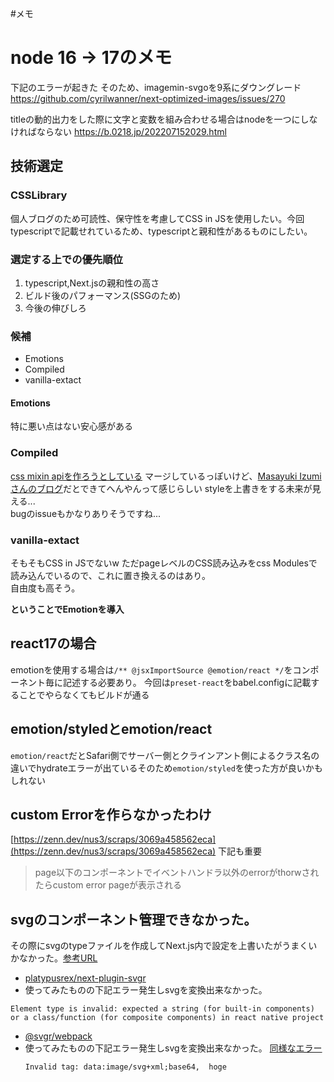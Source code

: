 #メモ

# node 16 → 17のメモ
下記のエラーが起きた
そのため、imagemin-svgoを9系にダウングレード
https://github.com/cyrilwanner/next-optimized-images/issues/270

titleの動的出力をした際に文字と変数を組み合わせる場合はnodeを一つにしなければならない
https://b.0218.jp/202207152029.html

## 技術選定

### CSSLibrary
個人ブログのため可読性、保守性を考慮してCSS in JSを使用したい。今回typescriptで記載せれているため、typescriptと親和性があるものにしたい。

### 選定する上での優先順位
1. typescript,Next.jsの親和性の高さ
1. ビルド後のパフォーマンス(SSGのため)
1. 今後の伸びしろ

### 候補
 - Emotions
 - Compiled
 - vanilla-extact

 #### Emotions
 特に悪い点はない安心感がある

 ### Compiled
 [css mixin apiを作ろうとしている](https://github.com/atlassian-labs/compiled/issues/313)
 マージしているっぽいけど、[Masayuki Izumiさんのブログ](https://zenn.dev/izumin/scraps/ba7be48d8a0bf9)だとできてへんやんって感じらしい
 styleを上書きをする未来が見える...  
 bugのissueもかなりありそうですね...

 ### vanilla-extact
 そもそもCSS in JSでないw
 ただpageレベルのCSS読み込みをcss Modulesで読み込んでいるので、これに置き換えるのはあり。  
 自由度も高そう。

 **ということでEmotionを導入**

## react17の場合
emotionを使用する場合は`/** @jsxImportSource @emotion/react */`をコンポーネント毎に記述する必要あり。
今回は`preset-react`をbabel.configに記載することでやらなくてもビルドが通る

## emotion/styledとemotion/react
`emotion/react`だとSafari側でサーバー側とクラインアント側によるクラス名の違いでhydrateエラーが出ているそのため`emotion/styled`を使った方が良いかもしれない

## custom Errorを作らなかったわけ
[https://zenn.dev/nus3/scraps/3069a458562eca](https://zenn.dev/nus3/scraps/3069a458562eca)
下記も重要
> page以下のコンポーネントでイベントハンドラ以外のerrorがthorwされたらcustom error pageが表示される

## svgのコンポーネント管理できなかった。
その際にsvgのtypeファイルを作成してNext.js内で設定を上書いたがうまくいかなかった。[参考URL](https://zenn.dev/catnose99/articles/49c12f84182bdf)
- [platypusrex/next-plugin-svgr](https://github.com/platypusrex/next-plugin-svgr)
 - 使ってみたものの下記エラー発生しsvgを変換出来なかった。
 ```
 Element type is invalid: expected a string (for built-in components) or a class/function (for composite components) in react native project
 ```

- [@svgr/webpack](https://react-svgr.com/docs/next/)
 - 使ってみたものの下記エラー発生しsvgを変換出来なかった。
   [同様なエラー](https://github.com/gregberge/svgr/issues/361)
    ```
    Invalid tag: data:image/svg+xml;base64,  hoge
    ```

